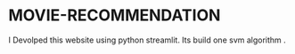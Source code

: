 # MOVIE-RECOMMENDATION
I Devolped this website using python  streamlit. Its build one svm algorithm .
